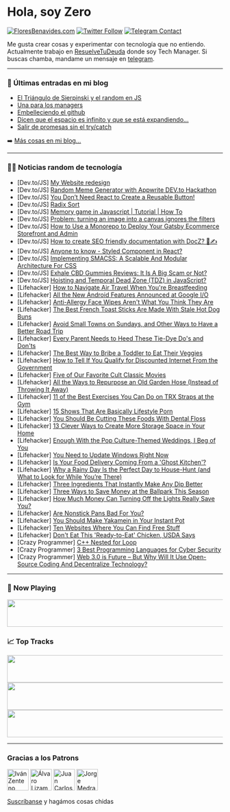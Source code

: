 # Hola, soy Zero

[![FloresBenavides.com](https://img.shields.io/website?down_message=oops&label=MiBlog&style=for-the-badge&up_message=online&url=https%3A%2F%2Ffloresbenavides.com)](https://floresbenavides.com) [![Twitter Follow](https://img.shields.io/twitter/follow/ZeroDragon?color=%231DA1F2&label=Follow&logo=twitter&logoColor=ffffff&style=for-the-badge)](https://twitter.com/zerodragon) [![Telegram Contact](https://img.shields.io/badge/escr%C3%ADbeme-ZeroDragon-%2326A5E4?style=for-the-badge&logo=telegram)](https://t.me/zerodragon)

Me gusta crear cosas y experimentar con tecnología que no entiendo.
Actualmente trabajo en [ResuelveTuDeuda](http://github.com/resuelve) donde soy Tech Manager.
Si buscas chamba, mandame un mensaje en [telegram](https://t.me/zerodragon).

---

### 📕 Últimas entradas en mi blog
<!-- BLOG-POST-LIST:START -->
- [El Triángulo de Sierpinski y el random en JS](https://floresbenavides.com/el-triangulo-de-sierpinski-y-el-random-en-js/)
- [Una para los managers](https://floresbenavides.com/una-para-los-managers/)
- [Embelleciendo el github](https://floresbenavides.com/embelleciendo-el-github/)
- [Dicen que el espacio es infinito y que se está expandiendo…](https://floresbenavides.com/dicen-que-el-espacio-es-infinito-y-que-se-esta-expandiendo/)
- [Salir de promesas sin el try/catch](https://floresbenavides.com/salir-de-promesas-sin-el-try-catch/)
<!-- BLOG-POST-LIST:END -->

➡️ [Más cosas en mi blog...](https://floresbenavides.com)

---

### 👨‍💻 Noticias random de tecnología
<!-- TECH-POSTS:START -->
- [Dev.to/JS] [My Website redesign](https://dev.to/lukasw12v/my-website-redesign-4pia)
- [Dev.to/JS] [Random Meme Generator with Appwrite DEV.to Hackathon](https://dev.to/adityaaryam/random-meme-generator-with-appwrite-devto-hackathon-2ecj)
- [Dev.to/JS] [You Don’t Need React to Create a Reusable Button!](https://dev.to/mariusbongarts/you-dont-need-react-to-create-a-reusable-button-25p8)
- [Dev.to/JS] [Radix Sort](https://dev.to/henryong92/radix-sort-57p6)
- [Dev.to/JS] [Memory game in Javascript | Tutorial | How To](https://dev.to/burtds/memory-game-in-javascript-tutorial-how-to-4c6k)
- [Dev.to/JS] [Problem: turning an image into a canvas ignores the filters](https://dev.to/andybullet/turing-an-image-into-a-canvas-ignore-the-filters-3dg1)
- [Dev.to/JS] [How to Use a Monorepo to Deploy Your Gatsby Ecommerce Storefront and Admin](https://dev.to/medusajs/how-to-use-a-monorepo-to-deploy-your-gatsby-ecommerce-storefront-and-admin-24kf)
- [Dev.to/JS] [How to create SEO friendly documentation with DocZ? 📜✍️](https://dev.to/aviyel/how-to-create-seo-friendly-documentation-with-docz-1b9h)
- [Dev.to/JS] [Anyone to know - Styled Component in React?](https://dev.to/domolanya/styled-component-in-react-52aa)
- [Dev.to/JS] [Implementing SMACSS: A Scalable And Modular Architecture For CSS](https://dev.to/lambdatest/implementing-smacss-a-scalable-and-modular-architecture-for-css-607)
- [Dev.to/JS] [Exhale CBD Gummies Reviews: It Is A Big Scam or Not?](https://dev.to/exhalecbdbuynow/exhale-cbd-gummies-reviews-it-is-a-big-scam-or-not-55ak)
- [Dev.to/JS] [Hoisting and Temporal Dead Zone &lpar;TDZ&rpar; in JavaScript?](https://dev.to/devashishsethi/hoisting-and-temporal-dead-zone-tdz-in-javascript-fb3)
- [Lifehacker] [How to Navigate Air Travel When You&#39;re Breastfeeding](https://lifehacker.com/how-to-navigate-air-travel-when-youre-breastfeeding-1848912901)
- [Lifehacker] [All the New Android Features Announced at Google I/O](https://lifehacker.com/all-the-new-android-features-announced-at-google-i-o-1848912756)
- [Lifehacker] [Anti-Allergy Face Wipes Aren&#39;t What You Think They Are](https://lifehacker.com/anti-allergy-face-wipes-are-bullshit-sort-of-1848911194)
- [Lifehacker] [The Best French Toast Sticks Are Made With Stale Hot Dog Buns](https://lifehacker.com/the-best-french-toast-sticks-are-made-with-stale-hot-do-1848912873)
- [Lifehacker] [Avoid Small Towns on Sundays, and Other Ways to Have a Better Road Trip](https://lifehacker.com/avoid-small-towns-on-sundays-and-other-ways-to-have-a-1848907843)
- [Lifehacker] [Every Parent Needs to Heed These Tie-Dye Do&#39;s and Don&#39;ts](https://lifehacker.com/every-parent-needs-to-heed-these-tie-dye-dos-and-donts-1848906162)
- [Lifehacker] [The Best Way to Bribe a Toddler to Eat Their Veggies](https://lifehacker.com/the-best-way-to-bribe-a-toddler-to-eat-their-veggies-1848909219)
- [Lifehacker] [How to Tell If You Qualify for Discounted Internet From the Government](https://lifehacker.com/how-to-tell-if-you-qualify-for-discounted-internet-from-1848911370)
- [Lifehacker] [Five of Our Favorite Cult Classic Movies](https://lifehacker.com/five-of-our-favorite-cult-classic-movies-1848911286)
- [Lifehacker] [All the Ways to Repurpose an Old Garden Hose &lpar;Instead of Throwing It Away&rpar;](https://lifehacker.com/all-the-ways-to-repurpose-an-old-garden-hose-instead-o-1848909027)
- [Lifehacker] [11 of the Best Exercises You Can Do on TRX Straps at the Gym](https://lifehacker.com/11-of-the-best-exercises-you-can-do-on-trx-straps-at-th-1848908010)
- [Lifehacker] [15 Shows That Are Basically Lifestyle Porn](https://lifehacker.com/15-shows-that-are-basically-lifestyle-porn-1848901576)
- [Lifehacker] [You Should Be Cutting These Foods With Dental Floss](https://lifehacker.com/you-should-be-cutting-these-foods-with-dental-floss-1848910295)
- [Lifehacker] [13 Clever Ways to Create More Storage Space in Your Home](https://lifehacker.com/13-clever-ways-to-create-more-storage-space-in-your-hom-1848905348)
- [Lifehacker] [Enough With the Pop Culture-Themed Weddings, I Beg of You](https://lifehacker.com/enough-with-the-pop-culture-themed-weddings-i-beg-of-y-1848905625)
- [Lifehacker] [You Need to Update Windows Right Now](https://lifehacker.com/you-need-to-update-windows-right-now-1848909833)
- [Lifehacker] [Is Your Food Delivery Coming From a &#39;Ghost Kitchen&#39;?](https://lifehacker.com/is-your-food-delivery-coming-from-a-ghost-kitchen-1848907749)
- [Lifehacker] [Why a Rainy Day Is the Perfect Day to House-Hunt &lpar;and What to Look for While You’re There&rpar;](https://lifehacker.com/why-a-rainy-day-is-the-perfect-day-to-house-hunt-and-w-1848905014)
- [Lifehacker] [Three Ingredients That Instantly Make Any Dip Better](https://lifehacker.com/three-ingredients-that-instantly-make-any-dip-better-1848907206)
- [Lifehacker] [Three Ways to Save Money at the Ballpark This Season](https://lifehacker.com/three-ways-to-save-money-at-the-ballpark-this-season-1848905508)
- [Lifehacker] [How Much Money Can Turning Off the Lights Really Save You?](https://lifehacker.com/how-much-money-can-turning-off-the-lights-really-save-y-1848906414)
- [Lifehacker] [Are Nonstick Pans Bad For You?](https://lifehacker.com/are-nonstick-pans-bad-for-you-1848907371)
- [Lifehacker] [You Should Make Yakamein in Your Instant Pot](https://lifehacker.com/you-should-make-yakamein-in-your-instant-pot-1848869641)
- [Lifehacker] [Ten Websites Where You Can Find Free Stuff](https://lifehacker.com/ten-websites-where-you-can-find-free-stuff-1848905689)
- [Lifehacker] [Don&#39;t Eat This &#39;Ready-to-Eat&#39; Chicken, USDA Says](https://lifehacker.com/dont-eat-this-ready-to-eat-chicken-usda-says-1848905229)
- [Crazy Programmer] [C++ Nested for Loop](https://www.thecrazyprogrammer.com/2022/05/c-nested-for-loop.html)
- [Crazy Programmer] [3 Best Programming Languages for Cyber Security](https://www.thecrazyprogrammer.com/2022/04/programming-languages-for-cyber-security.html)
- [Crazy Programmer] [Web 3.0 is Future – But Why Will It Use Open-Source Coding And Decentralize Technology?](https://www.thecrazyprogrammer.com/2022/04/web-3-0.html)<!-- TECH-POSTS:END -->

---

### 🎵 Now Playing
<a href="https://spotify-now-playing-dun.vercel.app/now-playing?open"><img src="https://spotify-now-playing-dun.vercel.app/now-playing" width="540" height="64"></a>

### 📈 Top Tracks
<a href="https://spotify-now-playing-dun.vercel.app/top-tracks?i=1&open"><img src="https://spotify-now-playing-dun.vercel.app/top-tracks?i=1" width="540" height="64"></a>
<a href="https://spotify-now-playing-dun.vercel.app/top-tracks?i=2&open"><img src="https://spotify-now-playing-dun.vercel.app/top-tracks?i=2" width="540" height="64"></a>
<a href="https://spotify-now-playing-dun.vercel.app/top-tracks?i=3&open"><img src="https://spotify-now-playing-dun.vercel.app/top-tracks?i=3" width="540" height="64"></a>

---

### Gracias a los Patrons
[<img src="https://avatars.githubusercontent.com/u/243380?v=4" alt="Iván Zenteno" width="50px">](https://github.com/k001) [<img src="https://avatars.githubusercontent.com/u/19955639?v=4" alt="Álvaro Lizama" width="50px">](https://github.com/alvarolizama) [<img src="https://avatars.githubusercontent.com/u/2718753?v=4" alt="Juan Carlos Ruiz" width="50px">](https://github.com/JuanCrg90) [<img src="https://avatars.githubusercontent.com/u/37025?v=4" alt="Jorge Medrano" width="50px">](https://github.com/h1pp1e) 

[Suscríbanse](https://www.patreon.com/zerodragon) y hagámos cosas chidas
